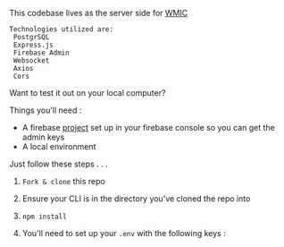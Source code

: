 
This codebase lives as the server side for [WMIC](https://github.com/anickacodes/AL-Capstone-Frontend)
<!--  -->
    Technologies utilized are: 
     PostgrSQL
     Express.js
     Firebase Admin
     Websocket
     Axios
     Cors

Want to test it out on your local computer? 
<!-- <img src="home.png" title="logo" alt="logo" width="190" height="190"/> -->


Things you'll need : 
- A firebase [project](https://console.firebase.google.com/u/0/?_gl=1*1qm9t8q*_ga*MTY5NDI4NTc5MC4xNzE0Mzk5NTE2*_ga_CW55HF8NVT*MTcxNDg4MzI0MS40NC4wLjE3MTQ4ODMyNDEuNjAuMC4w) set up in your firebase console so you can get the admin keys 
- A local environment

Just follow these steps . . .
1. `Fork & clone` this repo 
2. Ensure your CLI is in the directory you've cloned the repo into
3. `npm install`

4. You'll need to set up your `.env` with the following keys : 



<!-- - update the html instead of the 1 liner 
- this server was built specifically for the client side application for Where's My Ice Cream
- this server side utilizes [add technologies]
- how users can interact with this ... keys needed  -->
